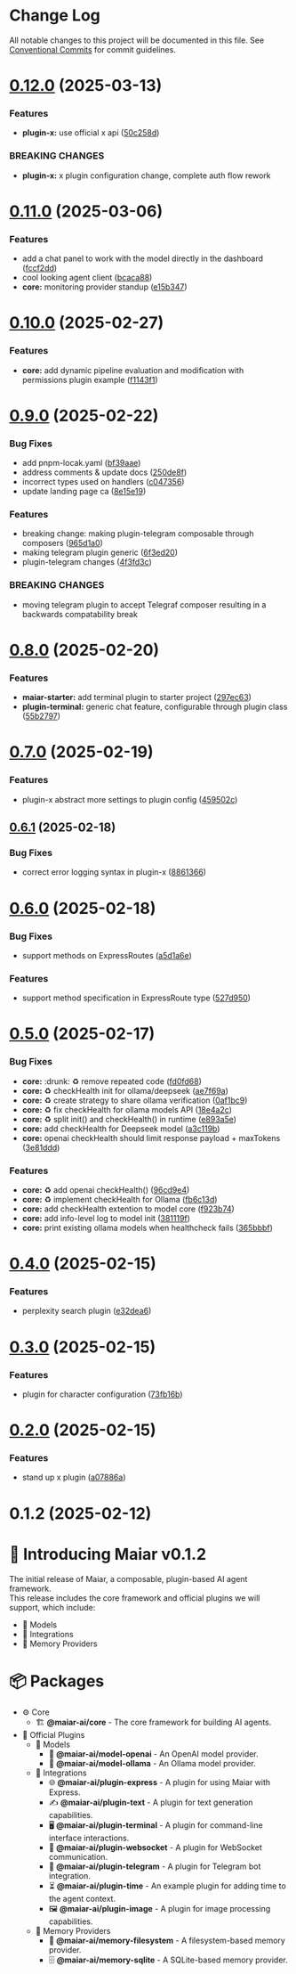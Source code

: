 # Change Log

All notable changes to this project will be documented in this file.
See [Conventional Commits](https://conventionalcommits.org) for commit guidelines.

# [0.12.0](https://github.com/UraniumCorporation/maiar-ai/compare/v0.11.0...v0.12.0) (2025-03-13)

### Features

- **plugin-x:** use official x api ([50c258d](https://github.com/UraniumCorporation/maiar-ai/commit/50c258db115ae7e994759db76a6383879c5e378f))

### BREAKING CHANGES

- **plugin-x:** x plugin configuration change, complete auth flow rework

# [0.11.0](https://github.com/UraniumCorporation/maiar-ai/compare/v0.10.0...v0.11.0) (2025-03-06)

### Features

- add a chat panel to work with the model directly in the dashboard ([fccf2dd](https://github.com/UraniumCorporation/maiar-ai/commit/fccf2dd354ef1b02b7b3b44e8a4c5d1fedd0fcb8))
- cool looking agent client ([bcaca88](https://github.com/UraniumCorporation/maiar-ai/commit/bcaca880f1580b3fbee304bb35123d29c3f3de98))
- **core:** monitoring provider standup ([e15b347](https://github.com/UraniumCorporation/maiar-ai/commit/e15b347146ef9712d055e2515ad0a8af0e6c00e4))

# [0.10.0](https://github.com/UraniumCorporation/maiar-ai/compare/v0.9.0...v0.10.0) (2025-02-27)

### Features

- **core:** add dynamic pipeline evaluation and modification with permissions plugin example ([f1143f1](https://github.com/UraniumCorporation/maiar-ai/commit/f1143f1b1e918cceb996681f802604910b3f20b5))

# [0.9.0](https://github.com/UraniumCorporation/maiar-ai/compare/v0.8.0...v0.9.0) (2025-02-22)

### Bug Fixes

- add pnpm-locak.yaml ([bf39aae](https://github.com/UraniumCorporation/maiar-ai/commit/bf39aaea4ada05d5e8900f209cdcb9e5afd14c2f))
- address comments & update docs ([250de8f](https://github.com/UraniumCorporation/maiar-ai/commit/250de8f3b19fa15eaaba21c1a2dd2fba24966053))
- incorrect types used on handlers ([c047356](https://github.com/UraniumCorporation/maiar-ai/commit/c0473567dd0e9de1876bd059f78c7276a70d0fc6))
- update landing page ca ([8e15e19](https://github.com/UraniumCorporation/maiar-ai/commit/8e15e191da01456af069c412af5bc788221bdcf2))

### Features

- breaking change: making plugin-telegram composable through composers ([965d1a0](https://github.com/UraniumCorporation/maiar-ai/commit/965d1a043a3f658b8c92c5acff4f60bca473aa31))
- making telegram plugin generic ([6f3ed20](https://github.com/UraniumCorporation/maiar-ai/commit/6f3ed207161f1fa23317d87ac371793a7b564828))
- plugin-telegram changes ([4f3fd3c](https://github.com/UraniumCorporation/maiar-ai/commit/4f3fd3c0a1cc830ba4db1470a0262140c98868f0))

### BREAKING CHANGES

- moving telegram plugin to accept Telegraf composer resulting in a backwards compatability break

# [0.8.0](https://github.com/UraniumCorporation/maiar-ai/compare/v0.7.0...v0.8.0) (2025-02-20)

### Features

- **maiar-starter:** add terminal plugin to starter project ([297ec63](https://github.com/UraniumCorporation/maiar-ai/commit/297ec63bf3c496a17bf1d9bb90ee8817d1e1dce2))
- **plugin-terminal:** generic chat feature, configurable through plugin class ([55b2797](https://github.com/UraniumCorporation/maiar-ai/commit/55b27979013abc3aaa9688287baf2430926be148))

# [0.7.0](https://github.com/UraniumCorporation/maiar-ai/compare/v0.6.1...v0.7.0) (2025-02-19)

### Features

- plugin-x abstract more settings to plugin config ([459502c](https://github.com/UraniumCorporation/maiar-ai/commit/459502c9c8962ae927f210854afe2cce6331b457))

## [0.6.1](https://github.com/UraniumCorporation/maiar-ai/compare/v0.6.0...v0.6.1) (2025-02-18)

### Bug Fixes

- correct error logging syntax in plugin-x ([8861366](https://github.com/UraniumCorporation/maiar-ai/commit/8861366aa6986a557c22f8ad1e9a25fe4e0b6667))

# [0.6.0](https://github.com/UraniumCorporation/maiar-ai/compare/v0.5.0...v0.6.0) (2025-02-18)

### Bug Fixes

- support methods on ExpressRoutes ([a5d1a6e](https://github.com/UraniumCorporation/maiar-ai/commit/a5d1a6e2504ba8744adce3d0baf02737418ade44))

### Features

- support method specification in ExpressRoute type ([527d950](https://github.com/UraniumCorporation/maiar-ai/commit/527d95054e00bfbf66b2480af933cb9098913aba))

# [0.5.0](https://github.com/UraniumCorporation/maiar-ai/compare/v0.4.0...v0.5.0) (2025-02-17)

### Bug Fixes

- **core:** :drunk: :recycle: remove repeated code ([fd0fd68](https://github.com/UraniumCorporation/maiar-ai/commit/fd0fd681012074376501dc1c78796d944ababfd9))
- **core:** :recycle: checkHealth init for ollama/deepseek ([ae7f69a](https://github.com/UraniumCorporation/maiar-ai/commit/ae7f69aaf14f7ede1226efeab33d147cbe0b6f57))
- **core:** :recycle: create strategy to share ollama verification ([0af1bc9](https://github.com/UraniumCorporation/maiar-ai/commit/0af1bc95c14c225e6e84d5fa9ea67406136aedce))
- **core:** :recycle: fix checkHealth for ollama models API ([18e4a2c](https://github.com/UraniumCorporation/maiar-ai/commit/18e4a2c7342f000473d6912530e6e4b45b4b56b8))
- **core:** :recycle: split init() and checkHealth() in runtime ([e893a5e](https://github.com/UraniumCorporation/maiar-ai/commit/e893a5e0f04b843b15ef4e1c25ecb37829ad5186))
- **core:** add checkHealth for Deepseek model ([a3c119b](https://github.com/UraniumCorporation/maiar-ai/commit/a3c119b8ec19a15ccb5cf435980980b5173fcde5))
- **core:** openai checkHealth should limit response payload + maxTokens ([3e81ddd](https://github.com/UraniumCorporation/maiar-ai/commit/3e81ddd082c5047709d9d27553fc54aaf8b0c251))

### Features

- **core:** :recycle: add openai checkHealth() ([96cd9e4](https://github.com/UraniumCorporation/maiar-ai/commit/96cd9e424358d1865f0bd34a96d0c090103325ef))
- **core:** :recycle: implement checkHealth for Ollama ([fb6c13d](https://github.com/UraniumCorporation/maiar-ai/commit/fb6c13d11eb49b4bfcf13e54211e1aa52071d3b5))
- **core:** add checkHealth extention to model core ([f923b74](https://github.com/UraniumCorporation/maiar-ai/commit/f923b7432578490f4f10bf177bcdcd273677bcf7))
- **core:** add info-level log to model init ([381119f](https://github.com/UraniumCorporation/maiar-ai/commit/381119f7548fa3cddff95ea89620f9d00f15cc7c))
- **core:** print existing ollama models when healthcheck fails ([365bbbf](https://github.com/UraniumCorporation/maiar-ai/commit/365bbbf761a8b291c4af867f4a2879991d11bac8))

# [0.4.0](https://github.com/UraniumCorporation/maiar-ai/compare/v0.3.0...v0.4.0) (2025-02-15)

### Features

- perplexity search plugin ([e32dea6](https://github.com/UraniumCorporation/maiar-ai/commit/e32dea6c4c55f5bae3609accf954ea1a5941ca61))

# [0.3.0](https://github.com/UraniumCorporation/maiar-ai/compare/v0.2.0...v0.3.0) (2025-02-15)

### Features

- plugin for character configuration ([73fb16b](https://github.com/UraniumCorporation/maiar-ai/commit/73fb16b3a27d2daca55d759692e7b4b7c05e3398))

# [0.2.0](https://github.com/UraniumCorporation/maiar-ai/compare/v0.1.2...v0.2.0) (2025-02-15)

### Features

- stand up x plugin ([a07886a](https://github.com/UraniumCorporation/maiar-ai/commit/a07886a3ccd22bdbbfc0ea02113c6ed52afed81f))

# 0.1.2 (2025-02-12)

# 🎉 Introducing Maiar v0.1.2

The initial release of Maiar, a composable, plugin-based AI agent framework.  
This release includes the core framework and official plugins we will support, which include:

- 🧠 Models
- 🔌 Integrations
- 💾 Memory Providers

# 📦 Packages

- ⚙️ Core
  - 🏗 **@maiar-ai/core** - The core framework for building AI agents.
- 🔌 Official Plugins
  - 🧠 Models
    - 🤖 **@maiar-ai/model-openai** - An OpenAI model provider.
    - 🦙 **@maiar-ai/model-ollama** - An Ollama model provider.
  - 🔗 Integrations
    - 🌐 **@maiar-ai/plugin-express** - A plugin for using Maiar with Express.
    - ✍️ **@maiar-ai/plugin-text** - A plugin for text generation capabilities.
    - 🖥️ **@maiar-ai/plugin-terminal** - A plugin for command-line interface interactions.
    - 🔄 **@maiar-ai/plugin-websocket** - A plugin for WebSocket communication.
    - 📩 **@maiar-ai/plugin-telegram** - A plugin for Telegram bot integration.
    - ⏳ **@maiar-ai/plugin-time** - An example plugin for adding time to the agent context.
    - 🖼️ **@maiar-ai/plugin-image** - A plugin for image processing capabilities.
  - 💾 Memory Providers
    - 📂 **@maiar-ai/memory-filesystem** - A filesystem-based memory provider.
    - 🗄️ **@maiar-ai/memory-sqlite** - A SQLite-based memory provider.
